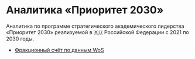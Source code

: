 # Аналитика «Приоритет 2030»

Аналитика по программе стратегического академического лидерства «Приоритет 2030» реализуемой в 🇷🇺 Российской Федерации с 2021 по 2030 годы.

* [Фракционный счёт по данным WoS](2021_07_07_wos_q1_q2_with_fractions/report.ipynb)
